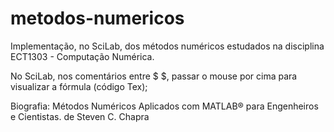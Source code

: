 # metodos-numericos
Implementação, no SciLab, dos métodos numéricos estudados na disciplina ECT1303 - Computação Numérica. 

No SciLab, nos comentários entre $ $, passar o mouse por cima para visualizar a fórmula (código Tex); 

Biografia: Métodos Numéricos Aplicados com MATLAB® para Engenheiros e Cientistas. de Steven C. Chapra
